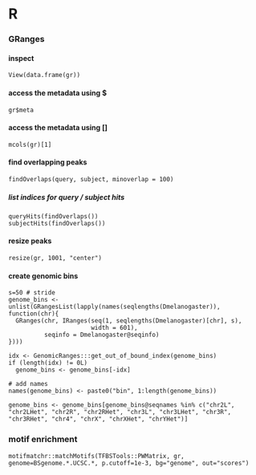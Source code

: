 # R

### GRanges
#### inspect
```
View(data.frame(gr))
```
#### access the metadata using $
```
gr$meta
```
#### access the metadata using []
```
mcols(gr)[1]
```
#### find overlapping peaks
```
findOverlaps(query, subject, minoverlap = 100)
```
##### list indices for query / subject hits
```
queryHits(findOverlaps())
subjectHits(findOverlaps())
```
#### resize peaks
```
resize(gr, 1001, "center")
```
#### create genomic bins
```
s=50 # stride
genome_bins <- unlist(GRangesList(lapply(names(seqlengths(Dmelanogaster)), function(chr){
  GRanges(chr, IRanges(seq(1, seqlengths(Dmelanogaster)[chr], s),
                       width = 601),
          seqinfo = Dmelanogaster@seqinfo)
})))

idx <- GenomicRanges:::get_out_of_bound_index(genome_bins)
if (length(idx) != 0L)
  genome_bins <- genome_bins[-idx]

# add names
names(genome_bins) <- paste0("bin", 1:length(genome_bins))

genome_bins <- genome_bins[genome_bins@seqnames %in% c("chr2L", "chr2LHet", "chr2R", "chr2RHet", "chr3L", "chr3LHet", "chr3R", "chr3RHet", "chr4", "chrX", "chrXHet", "chrYHet")]
```

### motif enrichment
```
motifmatchr::matchMotifs(TFBSTools::PWMatrix, gr, genome=BSgenome.*.UCSC.*, p.cutoff=1e-3, bg="genome", out="scores")
```
